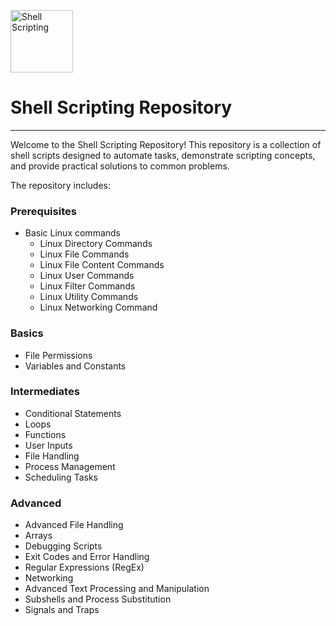 <img src="https://runcode-app-public.s3.amazonaws.com/images/bash-shell-script-online-editor-compiler.original.png" alt="Shell Scripting" width=100></img>
# Shell Scripting Repository

---

Welcome to the Shell Scripting Repository! This repository is a collection of shell scripts designed to automate tasks, demonstrate scripting concepts, and provide practical solutions to common problems.

The repository includes:

### Prerequisites
- Basic Linux commands
    - Linux Directory Commands
    - Linux File Commands
    - Linux File Content Commands
    - Linux User Commands
    - Linux Filter Commands
    - Linux Utility Commands
    - Linux Networking Command

### Basics
- File Permissions
- Variables and Constants

### Intermediates
- Conditional Statements
- Loops
- Functions
- User Inputs
- File Handling
- Process Management
- Scheduling Tasks

### Advanced 
- Advanced File Handling
- Arrays
- Debugging Scripts
- Exit Codes and Error Handling
- Regular Expressions (RegEx)
- Networking
- Advanced Text Processing and Manipulation
- Subshells and Process Substitution
- Signals and Traps
